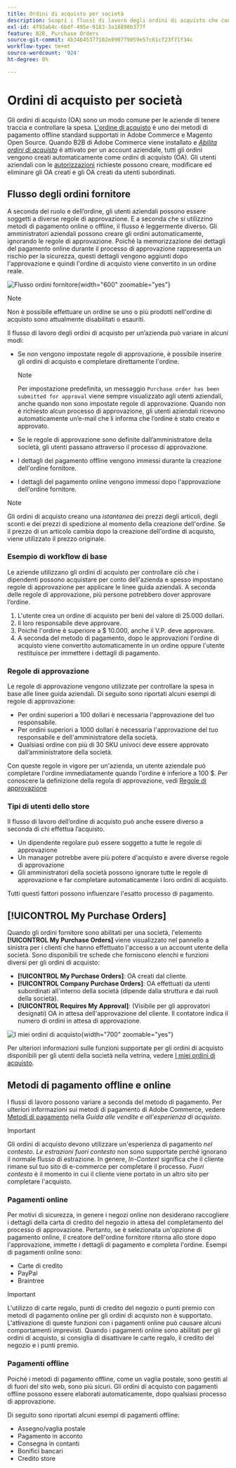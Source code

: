 ```yaml
---
title: Ordini di acquisto per società
description: Scopri i flussi di lavoro degli ordini di acquisto che consentono alle aziende di tenere traccia e controllare la spesa.
exl-id: 4f93ab4c-6bdf-495e-9183-3a18898b377f
feature: B2B, Purchase Orders
source-git-commit: 4b34645377102e890779059e57c61cf23f71f34c
workflow-type: tm+mt
source-wordcount: '924'
ht-degree: 0%

---
```


# Ordini di acquisto per società

Gli ordini di acquisto (OA) sono un modo comune per le aziende di tenere traccia e controllare la spesa. [L&#39;ordine di acquisto](../stores-purchase/purchase-order.md) è uno dei metodi di pagamento offline standard supportati in Adobe Commerce e Magento Open Source. Quando B2B di Adobe Commerce viene installato e [_Abilita ordini di acquisto_](account-company-manage.md#advanced-settings) è attivato per un account aziendale, tutti gli ordini vengono creati automaticamente come ordini di acquisto (OA). Gli utenti aziendali con le [autorizzazioni](account-company-roles-permissions.md) richieste possono creare, modificare ed eliminare gli OA creati e gli OA creati da utenti subordinati.

## Flusso degli ordini fornitore

A seconda del ruolo e dell’ordine, gli utenti aziendali possono essere soggetti a diverse regole di approvazione. E a seconda che si utilizzino metodi di pagamento online o offline, il flusso è leggermente diverso. Gli amministratori aziendali possono creare gli ordini automaticamente, ignorando le regole di approvazione. Poiché la memorizzazione dei dettagli del pagamento online durante il processo di approvazione rappresenta un rischio per la sicurezza, questi dettagli vengono aggiunti dopo l&#39;approvazione e quindi l&#39;ordine di acquisto viene convertito in un ordine reale.

![Flusso ordini fornitore](./assets/purchase-order-flow.png){width="600" zoomable="yes"}

>[!NOTE]
>
>Non è possibile effettuare un ordine se uno o più prodotti nell&#39;ordine di acquisto sono attualmente disabilitati o esauriti.

Il flusso di lavoro degli ordini di acquisto per un’azienda può variare in alcuni modi:

- Se non vengono impostate regole di approvazione, è possibile inserire gli ordini di acquisto e completare direttamente l&#39;ordine.

  >[!NOTE]
  >
  >Per impostazione predefinita, un messaggio `Purchase order has been submitted for approval` viene sempre visualizzato agli utenti aziendali, anche quando non sono impostate regole di approvazione. Quando non è richiesto alcun processo di approvazione, gli utenti aziendali ricevono automaticamente un’e-mail che li informa che l’ordine è stato creato e approvato.

- Se le regole di approvazione sono definite dall’amministratore della società, gli utenti passano attraverso il processo di approvazione.
- I dettagli del pagamento offline vengono immessi durante la creazione dell&#39;ordine fornitore.
- I dettagli del pagamento online vengono immessi dopo l&#39;approvazione dell&#39;ordine fornitore.

>[!NOTE]
>
>Gli ordini di acquisto creano una _istantanea_ dei prezzi degli articoli, degli sconti e dei prezzi di spedizione al momento della creazione dell&#39;ordine. Se il prezzo di un articolo cambia dopo la creazione dell&#39;ordine di acquisto, viene utilizzato il prezzo originale.

### Esempio di workflow di base

Le aziende utilizzano gli ordini di acquisto per controllare ciò che i dipendenti possono acquistare per conto dell&#39;azienda e spesso impostano regole di approvazione per applicare le linee guida aziendali. A seconda delle regole di approvazione, più persone potrebbero dover approvare l’ordine.

1. L&#39;utente crea un ordine di acquisto per beni del valore di 25.000 dollari.
1. Il loro responsabile deve approvare.
1. Poiché l&#39;ordine è superiore a $ 10.000, anche il V.P. deve approvare.
1. A seconda del metodo di pagamento, dopo le approvazioni l&#39;ordine di acquisto viene convertito automaticamente in un ordine oppure l&#39;utente restituisce per immettere i dettagli di pagamento.

### Regole di approvazione

Le regole di approvazione vengono utilizzate per controllare la spesa in base alle linee guida aziendali. Di seguito sono riportati alcuni esempi di regole di approvazione:

- Per ordini superiori a 100 dollari è necessaria l&#39;approvazione del tuo responsabile.
- Per ordini superiori a 1000 dollari è necessaria l&#39;approvazione del tuo responsabile e dell&#39;amministratore della società.
- Qualsiasi ordine con più di 30 SKU univoci deve essere approvato dall’amministratore della società.

Con queste regole in vigore per un&#39;azienda, un utente aziendale può completare l&#39;ordine immediatamente quando l&#39;ordine è inferiore a 100 $. Per conoscere la definizione della regola di approvazione, vedi [Regole di approvazione](account-dashboard-approval-rules.md)

### Tipi di utenti dello store

Il flusso di lavoro dell’ordine di acquisto può anche essere diverso a seconda di chi effettua l’acquisto.

- Un dipendente regolare può essere soggetto a tutte le regole di approvazione
- Un manager potrebbe avere più potere d&#39;acquisto e avere diverse regole di approvazione
- Gli amministratori della società possono ignorare tutte le regole di approvazione e far completare automaticamente i loro ordini di acquisto.

Tutti questi fattori possono influenzare l&#39;esatto processo di pagamento.

## [!UICONTROL My Purchase Orders]

Quando gli ordini fornitore sono abilitati per una società, l&#39;elemento **[!UICONTROL My Purchase Orders]** viene visualizzato nel pannello a sinistra per i clienti che hanno effettuato l&#39;accesso a un account utente della società. Sono disponibili tre schede che forniscono elenchi e funzioni diversi per gli ordini di acquisto:

- **[!UICONTROL My Purchase Orders]**: OA creati dal cliente.
- **[!UICONTROL Company Purchase Orders]**: OA effettuati da utenti subordinati all&#39;interno della società (dipende dalla struttura e dai ruoli della società).
- **[!UICONTROL Requires My Approval]**: (Visibile per gli approvatori designati) OA in attesa dell&#39;approvazione del cliente. Il contatore indica il numero di ordini in attesa di approvazione.

![I miei ordini di acquisto](./assets/account-dashboard-my-purchase-orders.png){width="700" zoomable="yes"}

Per ulteriori informazioni sulle funzioni supportate per gli ordini di acquisto disponibili per gli utenti della società nella vetrina, vedere [I miei ordini di acquisto](account-dashboard-my-purchase-orders.md).

## Metodi di pagamento offline e online

I flussi di lavoro possono variare a seconda del metodo di pagamento. Per ulteriori informazioni sui metodi di pagamento di Adobe Commerce, vedere [Metodi di pagamento](../stores-purchase/payments.md) nella _Guida alle vendite e all&#39;esperienza di acquisto_.

>[!IMPORTANT]
>
>Gli ordini di acquisto devono utilizzare un&#39;esperienza di pagamento _nel contesto_. _Le estrazioni fuori contesto_ non sono supportate perché ignorano il normale flusso di estrazione. In genere, _In-Context_ significa che il cliente rimane sul tuo sito di e-commerce per completare il processo. _Fuori contesto_ è il momento in cui il cliente viene portato in un altro sito per completare l&#39;acquisto.

### Pagamenti online

Per motivi di sicurezza, in genere i negozi online non desiderano raccogliere i dettagli della carta di credito del negozio in attesa del completamento del processo di approvazione. Pertanto, se è selezionata un&#39;opzione di pagamento online, il creatore dell&#39;ordine fornitore ritorna allo store dopo l&#39;approvazione, immette i dettagli di pagamento e completa l&#39;ordine. Esempi di pagamenti online sono:

- Carte di credito
- PayPal
- Braintree

>[!IMPORTANT]
>
>L&#39;utilizzo di carte regalo, punti di credito del negozio o punti premio con metodi di pagamento online per gli ordini di acquisto non è supportato. L&#39;attivazione di queste funzioni con i pagamenti online può causare alcuni comportamenti imprevisti. Quando i pagamenti online sono abilitati per gli ordini di acquisto, si consiglia di disattivare le carte regalo, il credito del negozio e i punti premio.

### Pagamenti offline

Poiché i metodi di pagamento offline, come un vaglia postale, sono gestiti al di fuori del sito web, sono più sicuri. Gli ordini di acquisto con pagamenti offline possono essere elaborati automaticamente, dopo qualsiasi processo di approvazione.

Di seguito sono riportati alcuni esempi di pagamenti offline:

- Assegno/vaglia postale
- Pagamento in acconto
- Consegna in contanti
- Bonifici bancari
- Credito store
